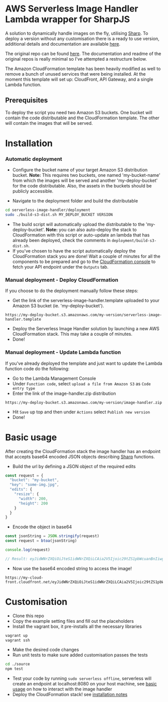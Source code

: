 
# AWS Serverless Image Handler Lambda wrapper for SharpJS
A solution to dynamically handle images on the fly, utilising [Sharp](https://sharp.pixelplumbing.com/en/stable/).
To deploy a version without any customisation there is a ready to use version, additional details and documentation are available [here](https://aws.amazon.com/solutions/serverless-image-handler/).

The original repo can be found [here](https://github.com/awslabs/serverless-image-handler). The documentation and readme of the original repos is really minimal so I've attempted a restructure below.

The Amazon CloudFormation template has been heavily modified as well to remove a bunch of unused services that were being installed. At the moment this template will set up: CloudFront, API Gateway, and a single Lambda function.

## Prerequisites
To deploy the script you need two Amazon S3 buckets. One bucket will contain the code distributable and the CloudFormation template. The other will contain the images that will be served.

# Installation
### Automatic deployment
* Configure the bucket name of your target Amazon S3 distribution bucket. **Note:** This requires two buckets, one named 'my-bucket-name' from which the images will be served and another 'my-deploy-bucket' for the code distributable. Also, the assets in the buckets should be publicly accessible.

* Navigate to the deployment folder and build the distributable
```bash
cd serverless-image-handler/deployment
sudo ./build-s3-dist.sh MY_DEPLOY_BUCKET VERSION
```

* The build script will automatically upload the distributable to the 'my-deploy-bucket'. **Note:** you can also auto-deploy the stack to CloudFormation with this script or auto-update an lambda that has already been deployed, check the comments in ```deployment/build-s3-dist.sh```.
* If you've chosen to have the script automatically deploy the CloudFormation stack you are done! Wait a couple of minutes for all the components to be prepared and go to the [CloudFormation console](https://console.aws.amazon.com/cloudformation) to fetch your API endpoint under the ```Outputs``` tab.

### Manual deployment - Deploy CloudFormation
If you choose to do the deployment manually follow these steps:
* Get the link of the serverless-image-handler.template uploaded to your Amazon S3 bucket (ie. 'my-deploy-bucket').
```
https://my-deploy-bucket.s3.amazonaws.com/my-version/serverless-image-handler.template
```
* Deploy the Serverless Image Handler solution by launching a new AWS CloudFormation stack. This may take a couple of minutes.
* Done!

### Manual deployment - Update Lambda function
If you've already deployed the template and just want to update the Lambda function code do the following:
* Go to the Lambda Management Console
* Under ```Function code```, select ```upload a file from Amazon S3``` as ```Code entry type```
* Enter the link of the image-handler.zip distribution
```
https://my-deploy-bucket.s3.amazonaws.com/my-version/image-handler.zip
```
* Hit ```Save``` up top and then under ```Actions``` select ```Publish new version```
* Done!

# Basic usage
After creating the CloudFormation stack the image handler has an endpoint that accepts base64 encoded JSON objects describing [Sharp](https://sharp.pixelplumbing.com/en/stable/) functions.

* Build the url by defining a JSON object of the required edits
```javascript
const request = {
  "bucket": "my-bucket",
  "key": "some-img.jpg",
  "edits": {
    "resize": {
      "width": 200,
      "height": 200
    }
  }
}
```

* Encode the object in base64
```javascript
const jsonString = JSON.stringify(request)
const request = btoa(jsonString)

console.log(request)

// Result: eyJidWNrZXQiOiJteS1idWNrZXQiLCAia2V5Ijoic29tZS1pbWcuanBnIiwgImVkaXRzIjogeyJyZXNpemUiOiB7IndpZHRoIjogMzAwLCAiaGVpZ2h0IjogMzAwIH19fQ==
```

* Now use the base64 encoded string to access the image!
```
https://my-cloud-front.cloudfront.net/eyJidWNrZXQiOiJteS1idWNrZXQiLCAia2V5Ijoic29tZS1pbWcuanBnIiwgImVkaXRzIjogeyJyZXNpemUiOiB7IndpZHRoIjogMzAwLCAiaGVpZ2h0IjogMzAwIH19fQ==
```

# Customisation
* Clone this repo
* Copy the example setting files and fill out the placeholders
* Install the vagrant box, it pre-installs all the necessary libraries
```bash
vagrant up
vagrant ssh
```

* Make the desired code changes
* Run unit tests to make sure added customisation passes the tests
```bash
cd ./source
npm test
```

* Test your code by running `sudo serverless offline`, serverless will create an endpoint at localhost:8080 on your host machine, see [basic usage](#basic-usage) on how to interact with the image handler
* Deploy the CloudFormation stack! see [installation notes](#installation)